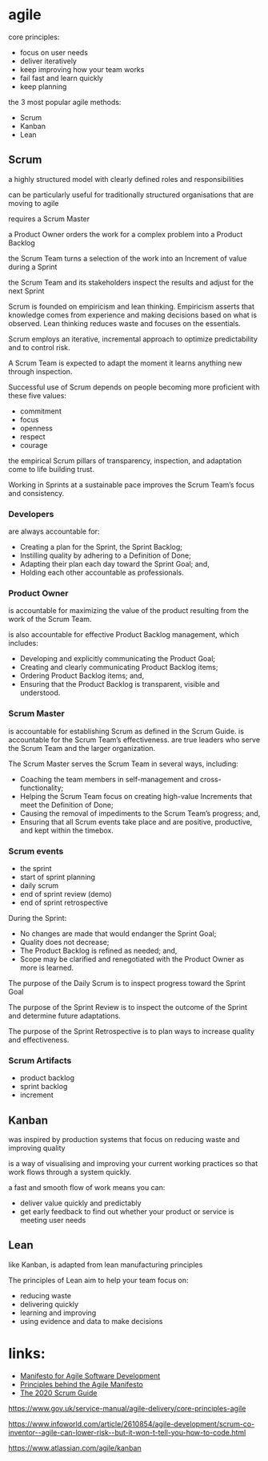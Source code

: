 # agile

core principles:
* focus on user needs
* deliver iteratively
* keep improving how your team works
* fail fast and learn quickly
* keep planning

the 3 most popular agile methods:
* Scrum
* Kanban
* Lean


## Scrum

a highly structured model with clearly defined roles and responsibilities

can be particularly useful for traditionally structured organisations that are moving to agile

requires a Scrum Master

a Product Owner orders the work for a complex problem into a Product Backlog

the Scrum Team turns a selection of the work into an Increment of value during a Sprint

the Scrum Team and its stakeholders inspect the results and adjust for the next Sprint

Scrum is founded on empiricism and lean thinking. Empiricism asserts that knowledge comes from experience and making decisions based on what is observed. Lean thinking reduces waste and focuses on the essentials.

Scrum employs an iterative, incremental approach to optimize predictability and to control risk.

A Scrum Team is expected to adapt the moment it learns anything new through inspection.

Successful use of Scrum depends on people becoming more proficient with these five values:
* commitment
* focus
* openness
* respect
* courage

the empirical Scrum pillars of transparency, inspection, and adaptation come to life building trust.

Working in Sprints at a sustainable pace improves the Scrum Team’s focus and consistency.

### Developers
are always accountable for:
* Creating a plan for the Sprint, the Sprint Backlog;
* Instilling quality by adhering to a Definition of Done;
* Adapting their plan each day toward the Sprint Goal; and,
* Holding each other accountable as professionals.

### Product Owner
is accountable for maximizing the value of the product resulting from the work of the Scrum Team.

is also accountable for effective Product Backlog management, which includes:
* Developing and explicitly communicating the Product Goal;
* Creating and clearly communicating Product Backlog items;
* Ordering Product Backlog items; and,
* Ensuring that the Product Backlog is transparent, visible and understood.

### Scrum Master
is accountable for establishing Scrum as defined in the Scrum Guide. 
is accountable for the Scrum Team’s effectiveness.
are true leaders who serve the Scrum Team and the larger organization.

The Scrum Master serves the Scrum Team in several ways, including:
* Coaching the team members in self-management and cross-functionality;
* Helping the Scrum Team focus on creating high-value Increments that meet the Definition of Done;
* Causing the removal of impediments to the Scrum Team’s progress; and,
* Ensuring that all Scrum events take place and are positive, productive, and kept within the timebox.

### Scrum events

* the sprint
* start of sprint planning
* daily scrum
* end of sprint review (demo)
* end of sprint retrospective

During the Sprint:
* No changes are made that would endanger the Sprint Goal;
* Quality does not decrease;
* The Product Backlog is refined as needed; and,
* Scope may be clarified and renegotiated with the Product Owner as more is learned.

The purpose of the Daily Scrum is to inspect progress toward the Sprint Goal

The purpose of the Sprint Review is to inspect the outcome of the Sprint and determine future adaptations.

The purpose of the Sprint Retrospective is to plan ways to increase quality and effectiveness.

### Scrum Artifacts

* product backlog
* sprint backlog
* increment


## Kanban

was inspired by production systems that focus on reducing waste and improving quality

is a way of visualising and improving your current working practices so that work flows through a system quickly.

a fast and smooth flow of work means you can:
* deliver value quickly and predictably
* get early feedback to find out whether your product or service is meeting user needs


## Lean

like Kanban, is adapted from lean manufacturing principles

The principles of Lean aim to help your team focus on:
* reducing waste
* delivering quickly
* learning and improving
* using evidence and data to make decisions


# links:
* [Manifesto for Agile Software Development](http://agilemanifesto.org/)
* [Principles behind the Agile Manifesto](http://agilemanifesto.org/principles.html)
* [The 2020 Scrum Guide](https://scrumguides.org/scrum-guide.html)

https://www.gov.uk/service-manual/agile-delivery/core-principles-agile

https://www.infoworld.com/article/2610854/agile-development/scrum-co-inventor--agile-can-lower-risk--but-it-won-t-tell-you-how-to-code.html

https://www.atlassian.com/agile/kanban
